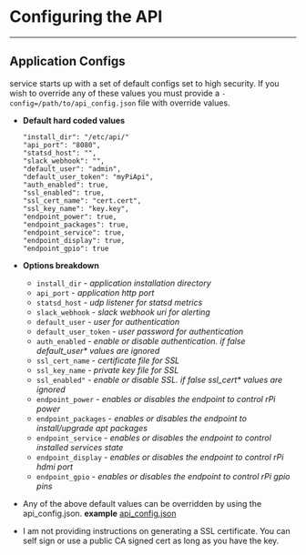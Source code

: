 # Configuring the API
---
## Application Configs
service starts up with a set of default configs set to high security.  If you wish to override
any of these values you must provide a `-config=/path/to/api_config.json` file with override values.
&nbsp;
* **Default hard coded values**
  ```
  "install_dir": "/etc/api/"
  "api_port": "8080",
  "statsd_host": "",
  "slack_webhook": "",
  "default_user": "admin",
  "default_user_token": "myPiApi",
  "auth_enabled": true,
  "ssl_enabled": true,
  "ssl_cert_name": "cert.cert",
  "ssl_key_name": "key.key",
  "endpoint_power": true,
  "endpoint_packages": true,
  "endpoint_service": true,
  "endpoint_display": true,
  "endpoint_gpio": true
  ```

* **Options breakdown**
  * `install_dir` - _application installation directory_
  * `api_port` - _application http port_
  * `statsd_host` - _udp listener for statsd metrics_
  * `slack_webhook` - _slack webhook uri for alerting_
  * `default_user` - _user for authentication_
  * `default_user_token` - _user password for authentication_
  * `auth_enabled` - _enable or disable authentication. if false default\_user\* values are ignored_
  * `ssl_cert_name` - _certificate file for SSL_
  * `ssl_key_name` - _private key file for SSL_
  * `ssl_enabled"` - _enable or disable SSL. if false ssl\_cert\* values are ignored_
  * `endpoint_power` - _enables or disables the endpoint to control rPi power_
  * `endpoint_packages` - _enables or disables the endpoint to install/upgrade apt packages_
  * `endpoint_service` - _enables or disables the endpoint to control installed services state_
  * `endpoint_display` - _enables or disables the endpoint to control rPi hdmi port_
  * `endpoint_gpio` - _enables or disables the endpoint to control rPi gpio pins_

* Any of the above default values can be overridden by using the api_config.json. **example** [api_config.json](https://github.com/RebelIT/rpIoT/blob/master/examples/example_api_config.json)
* I am not providing instructions on generating a SSL certificate. You can self sign or use a public CA signed cert as long as you have the key.
